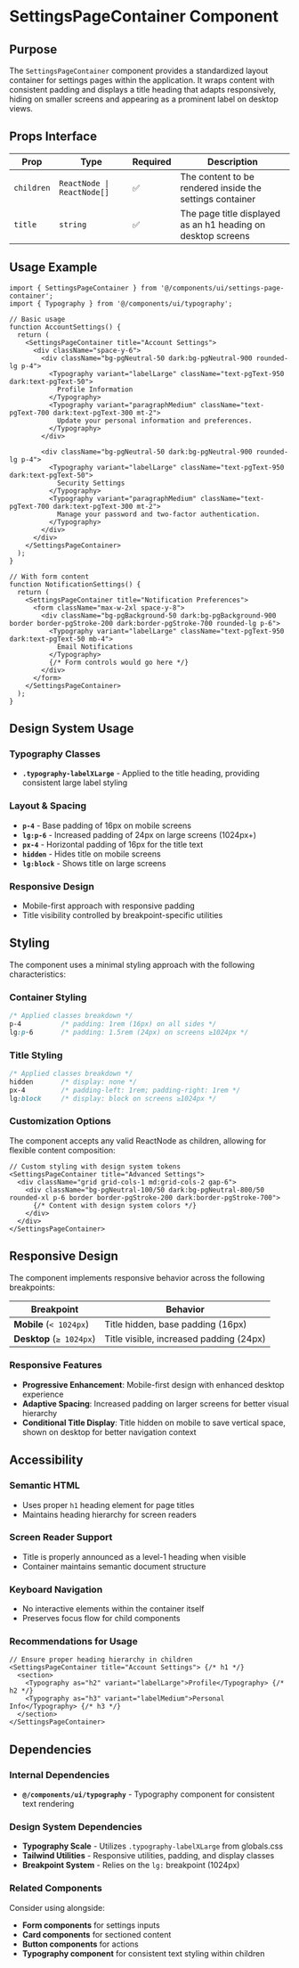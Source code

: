 # SettingsPageContainer Component

## Purpose

The `SettingsPageContainer` component provides a standardized layout container for settings pages within the application. It wraps content with consistent padding and displays a title heading that adapts responsively, hiding on smaller screens and appearing as a prominent label on desktop views.

## Props Interface

| Prop | Type | Required | Description |
|------|------|----------|-------------|
| `children` | `ReactNode \| ReactNode[]` | ✅ | The content to be rendered inside the settings container |
| `title` | `string` | ✅ | The page title displayed as an h1 heading on desktop screens |

## Usage Example

```tsx
import { SettingsPageContainer } from '@/components/ui/settings-page-container';
import { Typography } from '@/components/ui/typography';

// Basic usage
function AccountSettings() {
  return (
    <SettingsPageContainer title="Account Settings">
      <div className="space-y-6">
        <div className="bg-pgNeutral-50 dark:bg-pgNeutral-900 rounded-lg p-4">
          <Typography variant="labelLarge" className="text-pgText-950 dark:text-pgText-50">
            Profile Information
          </Typography>
          <Typography variant="paragraphMedium" className="text-pgText-700 dark:text-pgText-300 mt-2">
            Update your personal information and preferences.
          </Typography>
        </div>
        
        <div className="bg-pgNeutral-50 dark:bg-pgNeutral-900 rounded-lg p-4">
          <Typography variant="labelLarge" className="text-pgText-950 dark:text-pgText-50">
            Security Settings
          </Typography>
          <Typography variant="paragraphMedium" className="text-pgText-700 dark:text-pgText-300 mt-2">
            Manage your password and two-factor authentication.
          </Typography>
        </div>
      </div>
    </SettingsPageContainer>
  );
}

// With form content
function NotificationSettings() {
  return (
    <SettingsPageContainer title="Notification Preferences">
      <form className="max-w-2xl space-y-8">
        <div className="bg-pgBackground-50 dark:bg-pgBackground-900 border border-pgStroke-200 dark:border-pgStroke-700 rounded-lg p-6">
          <Typography variant="labelLarge" className="text-pgText-950 dark:text-pgText-50 mb-4">
            Email Notifications
          </Typography>
          {/* Form controls would go here */}
        </div>
      </form>
    </SettingsPageContainer>
  );
}
```

## Design System Usage

### Typography Classes
- **`.typography-labelXLarge`** - Applied to the title heading, providing consistent large label styling

### Layout & Spacing
- **`p-4`** - Base padding of 16px on mobile screens
- **`lg:p-6`** - Increased padding of 24px on large screens (1024px+)
- **`px-4`** - Horizontal padding of 16px for the title text
- **`hidden`** - Hides title on mobile screens
- **`lg:block`** - Shows title on large screens

### Responsive Design
- Mobile-first approach with responsive padding
- Title visibility controlled by breakpoint-specific utilities

## Styling

The component uses a minimal styling approach with the following characteristics:

### Container Styling
```css
/* Applied classes breakdown */
p-4          /* padding: 1rem (16px) on all sides */
lg:p-6       /* padding: 1.5rem (24px) on screens ≥1024px */
```

### Title Styling
```css
/* Applied classes breakdown */
hidden       /* display: none */
px-4         /* padding-left: 1rem; padding-right: 1rem */
lg:block     /* display: block on screens ≥1024px */
```

### Customization Options

The component accepts any valid ReactNode as children, allowing for flexible content composition:

```tsx
// Custom styling with design system tokens
<SettingsPageContainer title="Advanced Settings">
  <div className="grid grid-cols-1 md:grid-cols-2 gap-6">
    <div className="bg-pgNeutral-100/50 dark:bg-pgNeutral-800/50 rounded-xl p-6 border border-pgStroke-200 dark:border-pgStroke-700">
      {/* Content with design system colors */}
    </div>
  </div>
</SettingsPageContainer>
```

## Responsive Design

The component implements responsive behavior across the following breakpoints:

| Breakpoint | Behavior |
|------------|----------|
| **Mobile** (`< 1024px`) | Title hidden, base padding (16px) |
| **Desktop** (`≥ 1024px`) | Title visible, increased padding (24px) |

### Responsive Features
- **Progressive Enhancement**: Mobile-first design with enhanced desktop experience
- **Adaptive Spacing**: Increased padding on larger screens for better visual hierarchy
- **Conditional Title Display**: Title hidden on mobile to save vertical space, shown on desktop for better navigation context

## Accessibility

### Semantic HTML
- Uses proper `h1` heading element for page titles
- Maintains heading hierarchy for screen readers

### Screen Reader Support
- Title is properly announced as a level-1 heading when visible
- Container maintains semantic document structure

### Keyboard Navigation
- No interactive elements within the container itself
- Preserves focus flow for child components

### Recommendations for Usage
```tsx
// Ensure proper heading hierarchy in children
<SettingsPageContainer title="Account Settings"> {/* h1 */}
  <section>
    <Typography as="h2" variant="labelLarge">Profile</Typography> {/* h2 */}
    <Typography as="h3" variant="labelMedium">Personal Info</Typography> {/* h3 */}
  </section>
</SettingsPageContainer>
```

## Dependencies

### Internal Dependencies
- **`@/components/ui/typography`** - Typography component for consistent text rendering

### Design System Dependencies
- **Typography Scale** - Utilizes `.typography-labelXLarge` from globals.css
- **Tailwind Utilities** - Responsive utilities, padding, and display classes
- **Breakpoint System** - Relies on the `lg:` breakpoint (1024px)

### Related Components
Consider using alongside:
- **Form components** for settings inputs
- **Card components** for sectioned content
- **Button components** for actions
- **Typography component** for consistent text styling within children